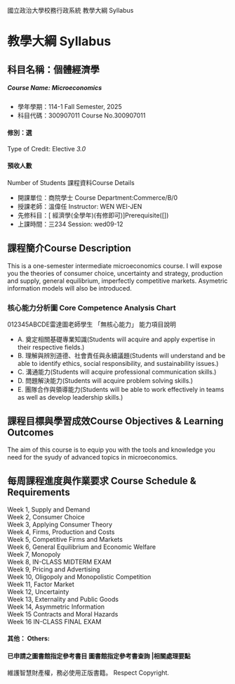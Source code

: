 國立政治大學校務行政系統 教學大綱 Syllabus
# 教學大綱 Syllabus
##  科目名稱：個體經濟學
#####  Course Name: Microeconomics
  * 學年學期：114-1 Fall Semester, 2025 
  * 科目代碼：300907011 Course No.300907011
#### 修別：選
Type of Credit: Elective 
_3.0_
#### 預收人數
Number of Students
課程資料Course Details
  * 開課單位：商院學士 Course Department:Commerce/B/0 
  * 授課老師：溫偉任 Instructor: WEN WEI-JEN 
  * 先修科目：[ 經濟學(全學年)(有修即可)]Prerequisite([])
  * 上課時間：三234 Session: wed09-12
##  課程簡介Course Description
This is a one-semester intermediate microeconomics course. I will expose you the theories of consumer choice, uncertainty and strategy, production and supply, general equilibrium, imperfectly competitive markets. Asymetric information models will also be introduced. 
###  核心能力分析圖 Core Competence Analysis Chart
012345ABCDE雷達圖老師學生
「無核心能力」 
能力項目說明
  * A. 奠定相關基礎專業知識(Students will acquire and apply expertise in their respective fields.)
  * B. 理解與辨別道德、社會責任與永續議題(Students will understand and be able to identify ethics, social responsibility, and sustainability issues.)
  * C. 溝通能力(Students will acquire professional communication skills.)
  * D. 問題解決能力(Students will acquire problem solving skills.)
  * E. 團隊合作與領導能力(Students will be able to work effectively in teams as well as develop leadership skills.)
##  課程目標與學習成效Course Objectives & Learning Outcomes 
The aim of this course is to equip you with the tools and knowledge you need for the syudy of advanced topics in microeconomics.
##  每周課程進度與作業要求 Course Schedule & Requirements
Week 1, Supply and Demand  
Week 2, Consumer Choice  
Week 3, Applying Consumer Theory  
Week 4, Firms, Production and Costs  
Week 5, Competitive Firms and Markets  
Week 6, General Equilibrium and Economic Welfare  
Week 7, Monopoly  
Week 8, IN-CLASS MIDTERM EXAM  
Week 9, Pricing and Advertising  
Week 10, Oligopoly and Monopolistic Competition  
Week 11, Factor Market  
Week 12, Uncertainty  
Week 13, Externality and Public Goods  
Week 14, Asymmetric Information  
Week 15 Contracts and Moral Hazards  
Week 16 IN-CLASS FINAL EXAM
####  其他： Others:
####  已申請之圖書館指定參考書目  圖書館指定參考書查詢 |相關處理要點
維護智慧財產權，務必使用正版書籍。 Respect Copyright.
